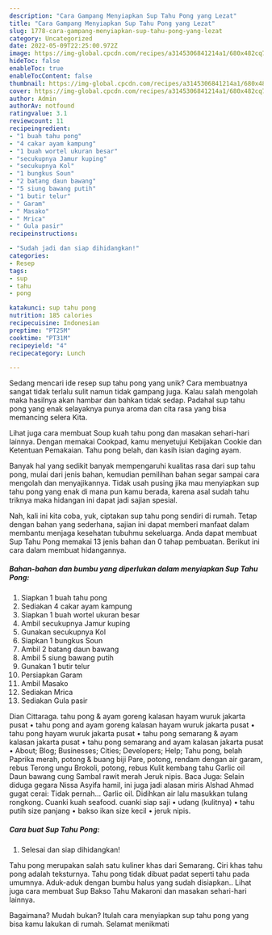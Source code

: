 ```yaml
---
description: "Cara Gampang Menyiapkan Sup Tahu Pong yang Lezat"
title: "Cara Gampang Menyiapkan Sup Tahu Pong yang Lezat"
slug: 1778-cara-gampang-menyiapkan-sup-tahu-pong-yang-lezat
category: Uncategorized
date: 2022-05-09T22:25:00.972Z
image: https://img-global.cpcdn.com/recipes/a3145306841214a1/680x482cq70/sup-tahu-pong-foto-resep-utama.jpg
hideToc: false
enableToc: true
enableTocContent: false
thumbnail: https://img-global.cpcdn.com/recipes/a3145306841214a1/680x482cq70/sup-tahu-pong-foto-resep-utama.jpg
cover: https://img-global.cpcdn.com/recipes/a3145306841214a1/680x482cq70/sup-tahu-pong-foto-resep-utama.jpg
author: Admin
authorAv: notfound
ratingvalue: 3.1
reviewcount: 11
recipeingredient:
- "1 buah tahu pong"
- "4 cakar ayam kampung"
- "1 buah wortel ukuran besar"
- "secukupnya Jamur kuping"
- "secukupnya Kol"
- "1 bungkus Soun"
- "2 batang daun bawang"
- "5 siung bawang putih"
- "1 butir telur"
- " Garam"
- " Masako"
- " Mrica"
- " Gula pasir"
recipeinstructions:

- "Sudah jadi dan siap dihidangkan!"
categories:
- Resep
tags:
- sup
- tahu
- pong

katakunci: sup tahu pong 
nutrition: 185 calories
recipecuisine: Indonesian
preptime: "PT25M"
cooktime: "PT31M"
recipeyield: "4"
recipecategory: Lunch

---
```





Sedang mencari ide resep sup tahu pong yang unik? Cara membuatnya sangat tidak terlalu sulit namun tidak gampang juga. Kalau salah mengolah maka hasilnya akan hambar dan bahkan tidak sedap. Padahal sup tahu pong yang enak selayaknya punya aroma dan cita rasa yang bisa memancing selera Kita.





Lihat juga cara membuat Soup kuah tahu pong dan masakan sehari-hari lainnya. Dengan memakai Cookpad, kamu menyetujui Kebijakan Cookie dan Ketentuan Pemakaian. Tahu pong belah, dan kasih isian daging ayam.

Banyak hal yang sedikit banyak mempengaruhi kualitas rasa dari sup tahu pong, mulai dari jenis bahan, kemudian pemilihan bahan segar sampai cara mengolah dan menyajikannya. Tidak usah pusing jika mau menyiapkan sup tahu pong yang enak di mana pun kamu berada, karena asal sudah tahu triknya maka hidangan ini dapat jadi sajian spesial.






Nah, kali ini kita coba, yuk, ciptakan sup tahu pong sendiri di rumah. Tetap dengan bahan yang sederhana, sajian ini dapat memberi manfaat dalam membantu menjaga kesehatan tubuhmu sekeluarga. Anda dapat membuat Sup Tahu Pong memakai 13 jenis bahan dan 0 tahap pembuatan. Berikut ini cara dalam membuat hidangannya.

<!--inarticleads1-->

##### Bahan-bahan dan bumbu yang diperlukan dalam menyiapkan Sup Tahu Pong:

1. Siapkan 1 buah tahu pong
1. Sediakan 4 cakar ayam kampung
1. Siapkan 1 buah wortel ukuran besar
1. Ambil secukupnya Jamur kuping
1. Gunakan secukupnya Kol
1. Siapkan 1 bungkus Soun
1. Ambil 2 batang daun bawang
1. Ambil 5 siung bawang putih
1. Gunakan 1 butir telur
1. Persiapkan  Garam
1. Ambil  Masako
1. Sediakan  Mrica
1. Sediakan  Gula pasir


Dian Cittaraga. tahu pong &amp; ayam goreng kalasan hayam wuruk jakarta pusat • tahu pong and ayam goreng kalasan hayam wuruk jakarta pusat • tahu pong hayam wuruk jakarta pusat • tahu pong semarang &amp; ayam kalasan jakarta pusat • tahu pong semarang and ayam kalasan jakarta pusat • About; Blog; Businesses; Cities; Developers; Help; Tahu pong, belah Paprika merah, potong &amp; buang biji Pare, potong, rendam dengan air garam, rebus Terong ungu Brokoli, potong, rebus Kulit kembang tahu Garlic oil Daun bawang cung Sambal rawit merah Jeruk nipis. Baca Juga: Selain diduga gegara Nissa Asyifa hamil, ini juga jadi alasan miris Alshad Ahmad gugat cerai: Tidak pernah… Garlic oil. Didihkan air lalu masukkan tulang rongkong. Cuanki kuah seafood. cuanki siap saji • udang (kulitnya) • tahu putih size panjang • bakso ikan size kecil • jeruk nipis. 

<!--inarticleads2-->

##### Cara buat Sup Tahu Pong:


1. Selesai dan siap dihidangkan!

Tahu pong merupakan salah satu kuliner khas dari Semarang. Ciri khas tahu pong adalah teksturnya. Tahu pong tidak dibuat padat seperti tahu pada umumnya. Aduk-aduk dengan bumbu halus yang sudah disiapkan.. Lihat juga cara membuat Sup Bakso Tahu Makaroni dan masakan sehari-hari lainnya. 

Bagaimana? Mudah bukan? Itulah cara menyiapkan sup tahu pong yang bisa kamu lakukan di rumah. Selamat menikmati
